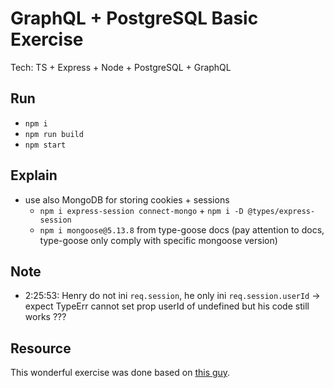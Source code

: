 # GraphQL + PostgreSQL Basic Exercise

Tech: TS + Express + Node + PostgreSQL + GraphQL

## Run

- `npm i`
- `npm run build`
- `npm start`

## Explain

- use also MongoDB for storing cookies + sessions
  - `npm i express-session connect-mongo` + `npm i -D @types/express-session`
  - `npm i mongoose@5.13.8` from type-goose docs (pay attention to docs, type-goose only comply with specific mongoose version)

## Note

- 2:25:53: Henry do not ini `req.session`, he only ini `req.session.userId` -> expect TypeErr cannot set prop userId of undefined but his code still works ???

## Resource

This wonderful exercise was done based on [this guy](https://www.youtube.com/watch?v=1UMNUbtzQXk).
